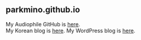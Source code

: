 ## parkmino.github.io

My Audiophile GitHub is [here](http://github.com/parkmino/audiophile).  
My Korean blog is [here](http://parkmino45.blog.me/). 
My WordPress blog is [here](https://mino170001903.wordpress.com).
